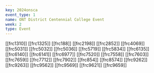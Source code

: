 ```yaml
---
key: 2024onsca
event_type: 1
name: ONT District Centennial College Event
week: 2
type: Event
---
```

[[frc1310]]
[[frc1325]]
[[frc188]]
[[frc2198]]
[[frc2852]]
[[frc4069]]
[[frc5031]]
[[frc5032]]
[[frc5036]]
[[frc5719]]
[[frc5834]]
[[frc6135]]
[[frc6140]]
[[frc6141]]
[[frc6977]]
[[frc7520]]
[[frc7558]]
[[frc7603]]
[[frc7659]]
[[frc7712]]
[[frc7902]]
[[frc854]]
[[frc8574]]
[[frc9262]]
[[frc9263]]
[[frc9562]]
[[frc9569]]
[[frc9621]]
[[frc9659]]
